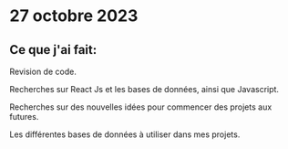 # 27 octobre 2023

## Ce que j'ai fait:

Revision de code.

Recherches sur React Js et les bases de données, ainsi que Javascript.

Recherches sur des nouvelles idées pour commencer des projets aux futures.

Les différentes bases de données à utiliser dans mes projets.